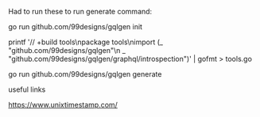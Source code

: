 Had to run these to run generate command:

go run github.com/99designs/gqlgen init

printf '// +build tools\npackage tools\nimport (_ "github.com/99designs/gqlgen"\n _ "github.com/99designs/gqlgen/graphql/introspection")' | gofmt > tools.go

go run github.com/99designs/gqlgen generate


useful links

https://www.unixtimestamp.com/
